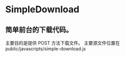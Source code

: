 ﻿# SimpleDownload

## 简单前台的下载代码。

主要目的是提供 POST 方法下载文件。
主要源文件位置在 public/javascripts/simple-download.js